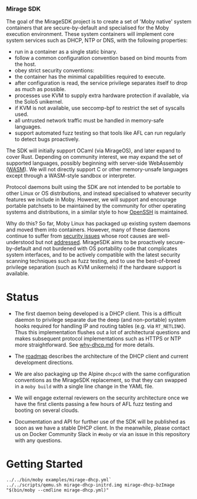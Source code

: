 ### Mirage SDK

The goal of the MirageSDK project is to create a set of 'Moby native' system
containers that are secure-by-default and specialised for the Moby execution
environment.  These system containers will implement core system services such
as DHCP, NTP or DNS, with the following properties:

- run in a container as a single static binary.
- follow a common configuration convention based on bind mounts from the host.
- obey strict security conventions:
 - the container has the minimal capabilities required to execute.
 - after configuration is read, the service privilege separates itself to drop as much as possible.
 - processes use KVM to supply extra hardware protection if available, via the Solo5 unikernel.
 - if KVM is not available, use seccomp-bpf to restrict the set of syscalls used.
 - all untrusted network traffic must be handled in memory-safe languages.
 - support automated fuzz testing so that tools like AFL can run regularly to detect bugs proactively.

The SDK will initially support OCaml (via MirageOS), and later expand to cover
Rust. Depending on community interest, we may expand the set of supported
languages, possibly beginning with server-side WebAssembly
([WASM](http://webassembly.org)).  We will not directly support C or other
memory-unsafe languages except through a WASM-style sandbox or interpreter.

Protocol daemons built using the SDK are not intended to be portable to other
Linux or OS distributions, and instead specialised to whatever security
features we include in Moby.  However, we will support and encourage portable
patchsets to be maintained by the community for other operating systems and
distributions, in a similar style to how
[OpenSSH](https://www.openssh.com/portable.html) is maintained.

Why do this?  So far, Moby Linux has packaged up existing system daemons and
moved them into containers. However, many of these daemons continue to suffer
from [security issues](https://cve.mitre.org/cgi-bin/cvename.cgi?name=CVE-2016-1503) whose
root causes are well-understood but not [addressed](https://en.wikipedia.org/wiki/Memory_safety).
MirageSDK aims to be proactively secure-by-default and not burdened with
OS portability code that complicates system interfaces, and to be actively
compatible with the latest security scanning techniques such as fuzz testing,
and to use the best-of-breed privilege separation (such as KVM unikernels) if
the hardware support is available.

# Status

- The first daemon being developed is a DHCP client. This is a difficult daemon to
  privilege separate due the deep (and non-portable) system hooks required for handling
  IP and routing tables (e.g. via `RT_NETLINK`).  Thus this implementation flushes out
  a lot of architectural questions and makes subsequent protocol implementations such
  as HTTPS or NTP more straightforward.  See [why-dhcp.md](why-dhcp.md) for more details.

- The [roadmap](roadmap.md) describes the architecture of the DHCP client and current 
  development directions.

- We are also packaging up the Alpine `dhcpcd` with the same configuration conventions
  as the MirageSDK replacement, so that they can swapped in a `moby build` with a single
  line change in the YAML file.

- We will engage external reviewers on the security architecture once we have the first
  clients passing a few hours of AFL fuzz testing and booting on several clouds.

- Documentation and API for further use of the SDK will be published as soon as we have
  a stable DHCP client.  In the meanwhile, please contact us on Docker Community Slack
  in `#moby` or via an issue in this repository with any questions.

# Getting Started

```
../../bin/moby examples/mirage-dhcp.yml`
../../scripts/qemu.sh mirage-dhcp-initrd.img mirage-dhcp-bzImage "$(bin/moby --cmdline mirage-dhcp.yml)"
```
